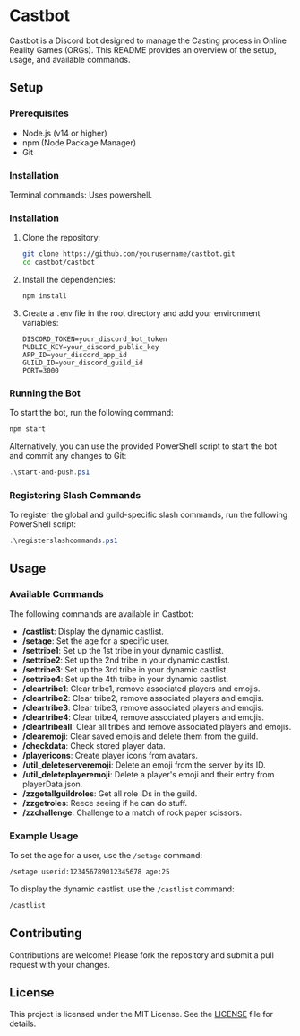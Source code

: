 # Castbot

Castbot is a Discord bot designed to manage the Casting process in Online Reality Games (ORGs). This README provides an overview of the setup, usage, and available commands.

## Setup

### Prerequisites

- Node.js (v14 or higher)
- npm (Node Package Manager)
- Git

### Installation

Terminal commands: Uses powershell.

### Installation

1. Clone the repository:
   ```bash
   git clone https://github.com/yourusername/castbot.git
   cd castbot/castbot
   ```

2. Install the dependencies:
   ```bash
   npm install
   ```

3. Create a `.env` file in the root directory and add your environment variables:
   ```env
   DISCORD_TOKEN=your_discord_bot_token
   PUBLIC_KEY=your_discord_public_key
   APP_ID=your_discord_app_id
   GUILD_ID=your_discord_guild_id
   PORT=3000
   ```

### Running the Bot

To start the bot, run the following command:
```bash
npm start
```

Alternatively, you can use the provided PowerShell script to start the bot and commit any changes to Git:
```powershell
.\start-and-push.ps1
```

### Registering Slash Commands

To register the global and guild-specific slash commands, run the following PowerShell script:
```powershell
.\registerslashcommands.ps1
```

## Usage

### Available Commands

The following commands are available in Castbot:

- **/castlist**: Display the dynamic castlist.
- **/setage**: Set the age for a specific user.
- **/settribe1**: Set up the 1st tribe in your dynamic castlist.
- **/settribe2**: Set up the 2nd tribe in your dynamic castlist.
- **/settribe3**: Set up the 3rd tribe in your dynamic castlist.
- **/settribe4**: Set up the 4th tribe in your dynamic castlist.
- **/cleartribe1**: Clear tribe1, remove associated players and emojis.
- **/cleartribe2**: Clear tribe2, remove associated players and emojis.
- **/cleartribe3**: Clear tribe3, remove associated players and emojis.
- **/cleartribe4**: Clear tribe4, remove associated players and emojis.
- **/cleartribeall**: Clear all tribes and remove associated players and emojis.
- **/clearemoji**: Clear saved emojis and delete them from the guild.
- **/checkdata**: Check stored player data.
- **/playericons**: Create player icons from avatars.
- **/util_deleteserveremoji**: Delete an emoji from the server by its ID.
- **/util_deleteplayeremoji**: Delete a player's emoji and their entry from playerData.json.
- **/zzgetallguildroles**: Get all role IDs in the guild.
- **/zzgetroles**: Reece seeing if he can do stuff.
- **/zzchallenge**: Challenge to a match of rock paper scissors.

### Example Usage

To set the age for a user, use the `/setage` command:
```bash
/setage userid:123456789012345678 age:25
```

To display the dynamic castlist, use the `/castlist` command:
```bash
/castlist
```

## Contributing

Contributions are welcome! Please fork the repository and submit a pull request with your changes.

## License

This project is licensed under the MIT License. See the [LICENSE](LICENSE) file for details.